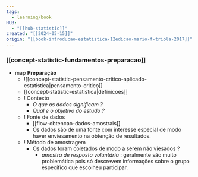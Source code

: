 ```yaml
---
tags:
  - learning/book
HUB:
  - "[[hub-statistic]]"
created: "[[2024-05-15]]"
origin: "[[book-introducao-estatistica-12edicao-mario-f-triola-2017]]"
---
```

### [[concept-statistic-fundamentos-preparacao]]
- map **Preparação**
	- ![[concept-statistic-pensamento-critico-aplicado-estatistica|pensamento-critico]]
	- [[concept-statistic-estatistica|definicoes]]
	- ! Contexto
		- *O que os dados significam ?*
		- *Qual é o objetivo do estudo ?*
	- ! Fonte de dados
		- [[flow-obtencao-dados-amostrais]]
		- Os dados são de uma fonte com interesse especial de modo haver enviesamento na obtenção de resultados.
	- ! Método de amostragem
		- Os dados foram coletados de modo a serem não viesados ?
			- *amostra de resposta voluntária* : geralmente são muito problemática pois só descrevem informações sobre o grupo específico que escolheu participar.